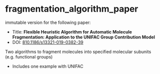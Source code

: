 # fragmentation_algorithm_paper
immutable version for the following paper:
- Title: **Flexible Heuristic Algorithm for Automatic Molecule Fragmentation: Application to the UNIFAC Group Contribution Model**
- DOI: [810.1186/s13321-019-0382-39](https://doi.org/10.1186/s13321-019-0382-3)


Two algorithms to fragment molecules into specified molecular subunits (e.g. functional groups)
- Includes one example with UNIFAC
